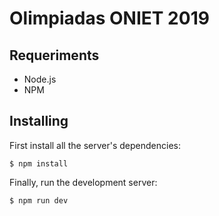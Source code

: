 # Olimpiadas ONIET 2019

## Requeriments

  - Node.js
  - NPM

## Installing

First install all the server's dependencies:

    $ npm install

Finally, run the development server:

    $ npm run dev